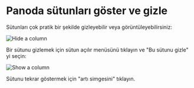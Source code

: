 Panoda sütunları göster ve gizle
==================================

Sütunları çok pratik bir şekilde gizleyebilir veya görüntüleyebilirsiniz:

![Hide a column](screenshots/hide-column.png)

Bir sütunu gizlemek için sütun açılır menüsünü tıklayın ve "Bu sütunu gizle" yi seçin:

![Show a column](screenshots/show-column.png)

Sütunu tekrar göstermek için "artı simgesini" tıklayın.
